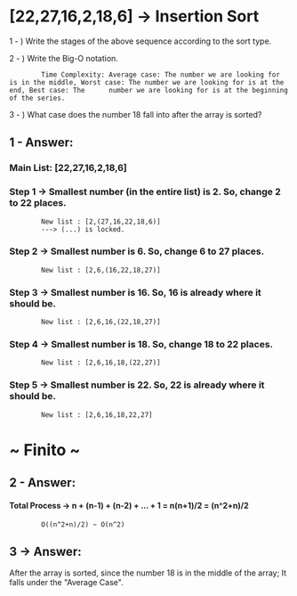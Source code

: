 # [22,27,16,2,18,6] -> Insertion Sort

1 - ) Write the stages of the above sequence according to the sort type.

2 - ) Write the Big-O notation.

            Time Complexity: Average case: The number we are looking for is in the middle, Worst case: The number we are looking for is at the end, Best case: The      number we are looking for is at the beginning of the series.

3 - ) What case does the number 18 fall into after the array is sorted? 

## 1 - Answer:

### Main List: [22,27,16,2,18,6]
### Step 1 -> Smallest number (in the entire list) is 2. So, change 2 to 22 places.
            New list : [2,(27,16,22,18,6)]
            ---> (...) is locked.
### Step 2 -> Smallest number  is 6. So, change 6 to 27 places.
            New list : [2,6,(16,22,18,27)] 
            
### Step 3 -> Smallest number  is 16. So, 16 is already where it should be.
            New list : [2,6,16,(22,18,27)]

### Step 4 -> Smallest number  is 18. So, change 18 to 22 places.
            New list : [2,6,16,18,(22,27)]
     
### Step 5 -> Smallest number  is 22. So, 22 is already where it should be.
            New list : [2,6,16,18,22,27]

# ~ Finito ~


## 2 - Answer:
#### Total Process -> n + (n-1) + (n-2) + ... + 1 = n(n+1)/2 = (n^2+n)/2 
            O((n^2+n)/2) ~ O(n^2)
           
## 3 -> Answer:
After the array is sorted, since the number 18 is in the middle of the array; It falls under the "Average Case".
